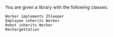 You are given a library with the following classes:

	Worker implements ISleeper
	Employee inherits Worker
 	Robot inherits Worker
	RechargeStation

